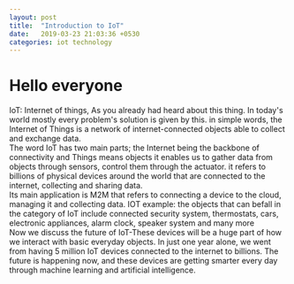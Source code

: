 ```yaml
---
layout: post
title:  "Introduction to IoT"
date:   2019-03-23 21:03:36 +0530
categories: iot technology
---
```

# Hello everyone
IoT: Internet of things, As you already had heard about this thing. In today's world mostly every problem's solution is given by this. in simple words, the Internet of Things is a network of internet-connected objects able to collect and exchange data.\
The word IoT has two main parts; the Internet being the backbone of connectivity and Things means objects it enables us to gather data from objects through sensors, control them through the actuator. it refers to billions of physical devices around the world that are connected to the internet, collecting and sharing data.\
Its main application is M2M that refers to connecting a device to the cloud, managing it and collecting data. IOT example: the objects that can befall in the category of IoT include connected security system, thermostats, cars, electronic appliances, alarm clock, speaker system and many more\
Now we discuss the future of IoT-These devices will be a huge part of how we interact with basic everyday objects. In just one year alone, we went from having 5 million IoT devices connected to the internet to billions. The future is happening now, and these devices are getting smarter every day through machine learning and artificial intelligence.